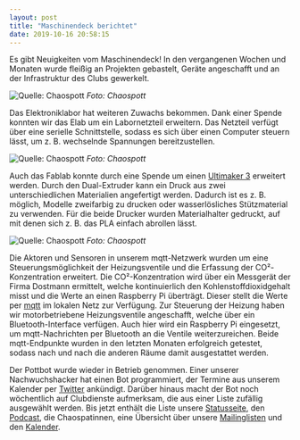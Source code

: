 ```yaml
---
layout: post
title: "Maschinendeck berichtet"
date: 2019-10-16 20:58:15
---
```

Es gibt Neuigkeiten vom Maschinendeck! In den vergangenen Wochen und Monaten wurde fleißig an Projekten gebastelt, Geräte angeschafft und an der Infrastruktur des Clubs gewerkelt.

![Quelle: Chaospott](/media/2019-10-16/maschinendeck-berichtet-labornetzteil.jpg)
*Foto: Chaospott*

Das Elektroniklabor hat weiteren Zuwachs bekommen. Dank einer Spende konnten wir das Elab um ein Labornetzteil erweitern. Das Netzteil verfügt über eine serielle Schnittstelle, sodass es sich über einen Computer steuern lässt, um z. B. wechselnde Spannungen bereitzustellen.

![Quelle: Chaospott](/media/2019-10-16/maschinendeck-berichtet-ultimaker.jpg)
*Foto: Chaospott*

Auch das Fablab konnte durch eine Spende um einen [Ultimaker 3](https://dokuwiki.chaospott.de/geraete:3_d-drucker:start) erweitert werden. Durch den Dual-Extruder kann ein Druck aus zwei unterschiedlichen Materialien angefertigt werden. Dadurch ist es z. B. möglich, Modelle zweifarbig zu drucken oder wasserlösliches Stützmaterial zu verwenden. Für die beide Drucker wurden Materialhalter gedruckt, auf mit denen sich z. B. das PLA einfach abrollen lässt.

![Quelle: Chaospott](/media/2019-10-16/maschinendeck-berichtet-mqtt-sensor-aktor.jpg)
*Foto: Chaospott*

Die Aktoren und Sensoren in unserem mqtt-Netzwerk wurden um eine Steuerungsmöglichkeit der Heizungsventile und die Erfassung der CO²-Konzentration erweitert. Die CO²-Konzentration wird über ein Messgerät der Firma Dostmann ermittelt, welche kontinuierlich den Kohlenstoffdioxidgehalt misst und die Werte an einen  Raspberry Pi überträgt. Dieser stellt die Werte per [mqtt](https://de.wikipedia.org/wiki/MQTT) im lokalen Netz zur Verfügung. Zur Steuerung der Heizung haben wir motorbetriebene Heizungsventile angeschafft, welche über ein Bluetooth-Interface verfügen. Auch hier wird ein Raspberry Pi eingesetzt, um mqtt-Nachrichten per Bluetooth an die Ventile weiterzureichen. Beide mqtt-Endpunkte wurden in den letzten Monaten erfolgreich getestet, sodass nach und nach die anderen Räume damit ausgestattet werden.

Der Pottbot wurde wieder in Betrieb genommen. Einer unserer Nachwuchshacker hat einen Bot programmiert, der Termine aus unserem Kalender per [Twitter](https://twitter.com/chaospott) ankündigt. Darüber hinaus macht der Bot noch wöchentlich auf Clubdienste aufmerksam, die aus einer Liste zufällig ausgewählt werden. Bis jetzt enthält die Liste unsere [Statusseite](https://chaospott.de/status.html), den [Podcast](https://podcast.chaospott.de/), die Chaospatinnen, eine Übersicht über unsere [Mailinglisten](https://lists.chaospott.de/listinfo/discuss) und den [Kalender](https://chaospott.de/calendar.html).